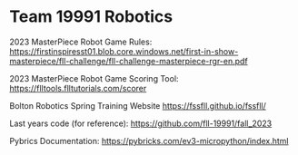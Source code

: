 # Team 19991 Robotics 

2023 MasterPiece Robot Game Rules:
https://firstinspiresst01.blob.core.windows.net/first-in-show-masterpiece/fll-challenge/fll-challenge-masterpiece-rgr-en.pdf

2023 MasterPiece Robot Game Scoring Tool:
https://flltools.flltutorials.com/scorer

Bolton Robotics Spring Training Website
https://fssfll.github.io/fssfll/

Last years code (for reference):
https://github.com/fll-19991/fall_2023

Pybrics Documentation:
https://pybricks.com/ev3-micropython/index.html
